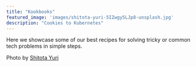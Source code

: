 ```yaml
---
title: "Kookbooks"
featured_image: 'images/shitota-yuri-5IZwgy5LJp8-unsplash.jpg'
description: "Cookies to Kubernetes"
---
```


Here we showcase some of our best recipes for solving tricky or common tech problems in simple steps.


Photo by [Shitota Yuri](https://unsplash.com/@itshoobastank)
